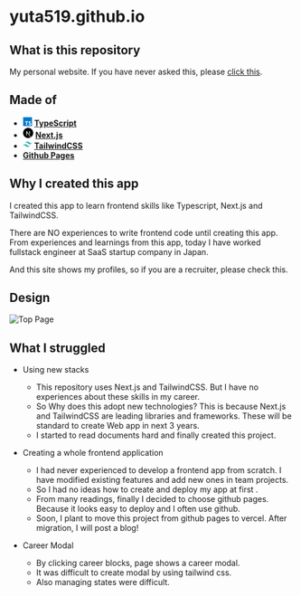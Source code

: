 # yuta519.github.io

## What is this repository
My personal website. If you have never asked this, please [click this](https://yuta519.github.io/).

## Made of
- <img alt="TypeScript" src="https://raw.githubusercontent.com/devicons/devicon/9f4f5cdb393299a81125eb5127929ea7bfe42889/icons/typescript/typescript-original.svg" height="16"> **[TypeScript](https://www.typescriptlang.org/)**
- <img alt="Next.js" src="https://raw.githubusercontent.com/devicons/devicon/9f4f5cdb393299a81125eb5127929ea7bfe42889/icons/nextjs/nextjs-original.svg" height="18"> **[Next.js](https://www.typescriptlang.org/)**
- <img alt="TailwindCSS" src="https://raw.githubusercontent.com/devicons/devicon/9f4f5cdb393299a81125eb5127929ea7bfe42889/icons/tailwindcss/tailwindcss-plain.svg" height="16"> **[TailwindCSS](https://www.typescriptlang.org/)**
- **[Github Pages](https://docs.github.com/ja/pages/getting-started-with-github-pages/about-github-pages)**

## Why I created this app
I created this app to learn frontend skills like Typescript, Next.js and TailwindCSS.

There are NO experiences to write frontend code until creating this app.
From experiences and learnings from this app, today I have worked fullstack engineer at SaaS startup company in Japan.

And this site shows my profiles, so if you are a recruiter, please check this.


## Design
<img src="https://raw.githubusercontent.com/yuta519/yuta519.github.io/main/public/projects/yuta519.github.io.png" alt="Top Page" width="700" height="400">

## What I struggled
- Using new stacks
  - This repository uses Next.js and TailwindCSS. But I have no experiences about these skills in my career.
  - So Why does this adopt new technologies? This is because Next.js and TailwindCSS are leading libraries and frameworks. These will be standard to create Web app in next 3 years.
  - I started to read documents hard and finally created this project.

- Creating a whole frontend application
  - I had never experienced to develop a frontend app from scratch. I have modified existing features and add new ones in team projects.
  - So I had no ideas how to create and deploy my app at first .
  - From many readings, finally I decided to choose github pages.  Because it looks easy to deploy and I often use github.
  - Soon, I plant to move this project from github pages to  vercel. After migration, I will post a blog!

- Career Modal
  - By clicking career blocks, page shows a career modal.
  - It was difficult to create modal by using tailwind css.
  - Also managing states were difficult.
